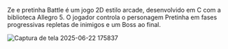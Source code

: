 Ze e pretinha Battle é um jogo 2D estilo arcade, desenvolvido em C com a biblioteca Allegro 5. 
O jogador controla o personagem Pretinha em fases progressivas repletas de inimigos e um Boss ao final.

![Captura de tela 2025-06-22 175837](https://github.com/user-attachments/assets/91be7a46-7bf9-4426-bf96-d877fb8a5ecf)
